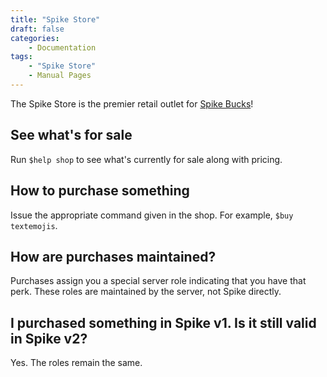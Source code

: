 ```yaml
---
title: "Spike Store"
draft: false
categories:
    - Documentation
tags:
    - "Spike Store"
    - Manual Pages
---
```


The Spike Store is the premier retail outlet for [Spike Bucks](/docs/manual-pages/spike-bucks/)!

## See what's for sale

Run `$help shop` to see what's currently for sale along with pricing.

## How to purchase something

Issue the appropriate command given in the shop. For example, `$buy textemojis`.

## How are purchases maintained?

Purchases assign you a special server role indicating that you have that perk. These roles are maintained by the server, not Spike directly.

## I purchased something in Spike v1. Is it still valid in Spike v2?

Yes. The roles remain the same.